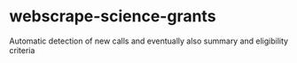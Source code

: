 # webscrape-science-grants
Automatic detection of new calls and eventually also summary and eligibility criteria
